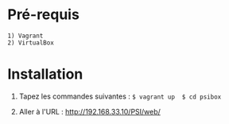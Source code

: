 Pré-requis
===========
    1) Vagrant
    2) VirtualBox

Installation
=============
   1) Tapez les commandes suivantes :
                ```
                $ vagrant up 
                $ cd psibox
                ```
                
2) Aller à l'URL : http://192.168.33.10/PSI/web/
